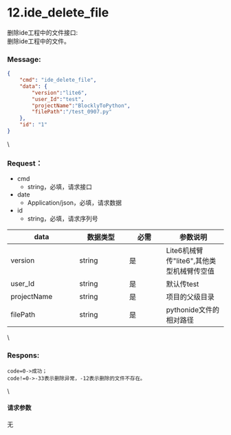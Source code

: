 # 12.ide\_delete\_file

 

删除ide工程中的文件接口:\
删除ide工程中的文件。

### Message:  

```json
{
    "cmd": "ide_delete_file",
    "data": {
        "version":"lite6",
        "user_Id":"test",
        "projectName":"BlocklyToPython",
        "filePath":"/test_0907.py"
    },
    "id": "1"
}
```

\


### Request：    

* cmd
  * string，必填，请求接口
* date
  * Application/json，必填，请求数据
* id
  * string，必填，请求序列号

<table><thead><tr><th width="144">data</th><th width="100">数据类型</th><th width="70">必需</th><th>参数说明</th></tr></thead><tbody><tr><td>version</td><td>string</td><td>是</td><td>Lite6机械臂传"lite6",其他类型机械臂传空值</td></tr><tr><td>user_Id</td><td>string</td><td>是</td><td>默认传test</td></tr><tr><td>projectName</td><td>string</td><td>是</td><td>项目的父级目录</td></tr><tr><td>filePath</td><td>string</td><td>是</td><td>pythonide文件的相对路径</td></tr></tbody></table>

\


### Respons:     

```
code=0->成功；
code!=0->-33表示删除异常，-12表示删除的文件不存在。
```

\


#### 请求参数

无
